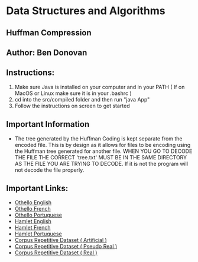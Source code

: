 # Data Structures and Algorithms

## Huffman Compression

## Author: Ben Donovan

## Instructions:

1.  Make sure Java is installed on your computer and in your PATH ( If on MacOS or Linux make sure it is in your .bashrc )
2.  cd into the src/compiled folder and then run "java App"
3.  Follow the instructions on screen to get started

## Important Information

*   The tree generated by the Huffman Coding is kept separate from the encoded file. This is by design as it allows for files to be encoding using the Huffman tree generated for another file. WHEN YOU GO TO DECODE THE FILE THE CORRECT 'tree.txt' MUST BE IN THE SAME DIRECTORY AS THE FILE YOU ARE TRYING TO DECODE. If it is not the program will not decode the file properly.

## Important Links:

*   [Othello English](http://www.gutenberg.org/cache/epub/2267/pg2267.txt)
*   [Othello French](https://www.gutenberg.org/files/18179/18179-8.txt)
*   [Othello Portuguese](https://www.gutenberg.org/files/28526/28526-8.txt)
*   [Hamlet English](http://www.gutenberg.org/cache/epub/2265/pg2265.txt)
*   [Hamlet French](http://www.gutenberg.org/cache/epub/15032/pg15032.txt)
*   [Hamlet Portuguese](http://www.gutenberg.org/cache/epub/25667/pg25667.txt)
*   [Corpus Repetitive Dataset ( Artificial )](http://pizzachili.dcc.uchile.cl/repcorpus/artificial/fib41.7z)
*   [Corpus Repetitive Dataset ( Pseudo Real )](http://pizzachili.dcc.uchile.cl/repcorpus/pseudo-real/dblp.xml.00001.1.7z)
*   [Corpus Repetitive Dataset ( Real )](http://pizzachili.dcc.uchile.cl/repcorpus/real/world_leaders.7z)
